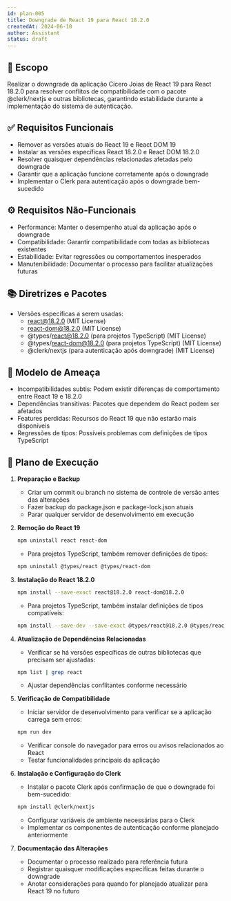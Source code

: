 ```yaml
---
id: plan-005
title: Downgrade de React 19 para React 18.2.0
createdAt: 2024-06-10
author: Assistant
status: draft
---
```


## 🧩 Escopo

Realizar o downgrade da aplicação Cícero Joias de React 19 para React 18.2.0 para resolver conflitos de compatibilidade com o pacote @clerk/nextjs e outras bibliotecas, garantindo estabilidade durante a implementação do sistema de autenticação.

## ✅ Requisitos Funcionais

- Remover as versões atuais do React 19 e React DOM 19
- Instalar as versões específicas React 18.2.0 e React DOM 18.2.0
- Resolver quaisquer dependências relacionadas afetadas pelo downgrade
- Garantir que a aplicação funcione corretamente após o downgrade
- Implementar o Clerk para autenticação após o downgrade bem-sucedido

## ⚙️ Requisitos Não-Funcionais

- Performance: Manter o desempenho atual da aplicação após o downgrade
- Compatibilidade: Garantir compatibilidade com todas as bibliotecas existentes
- Estabilidade: Evitar regressões ou comportamentos inesperados
- Manutenibilidade: Documentar o processo para facilitar atualizações futuras

## 📚 Diretrizes e Pacotes

- Versões específicas a serem usadas:
  - react@18.2.0 (MIT License)
  - react-dom@18.2.0 (MIT License)
  - @types/react@18.2.0 (para projetos TypeScript) (MIT License)
  - @types/react-dom@18.2.0 (para projetos TypeScript) (MIT License)
  - @clerk/nextjs (para autenticação após downgrade) (MIT License)

## 🔐 Modelo de Ameaça

- Incompatibilidades subtis: Podem existir diferenças de comportamento entre React 19 e 18.2.0
- Dependências transitivas: Pacotes que dependem do React podem ser afetados
- Features perdidas: Recursos do React 19 que não estarão mais disponíveis
- Regressões de tipos: Possíveis problemas com definições de tipos TypeScript

## 🔢 Plano de Execução

1. **Preparação e Backup**
   - Criar um commit ou branch no sistema de controle de versão antes das alterações
   - Fazer backup do package.json e package-lock.json atuais
   - Parar qualquer servidor de desenvolvimento em execução

2. **Remoção do React 19**
   ```bash
   npm uninstall react react-dom
   ```
   - Para projetos TypeScript, também remover definições de tipos:
   ```bash
   npm uninstall @types/react @types/react-dom
   ```

3. **Instalação do React 18.2.0**
   ```bash
   npm install --save-exact react@18.2.0 react-dom@18.2.0
   ```
   - Para projetos TypeScript, também instalar definições de tipos compatíveis:
   ```bash
   npm install --save-dev --save-exact @types/react@18.2.0 @types/react-dom@18.2.0
   ```

4. **Atualização de Dependências Relacionadas**
   - Verificar se há versões específicas de outras bibliotecas que precisam ser ajustadas:
   ```bash
   npm list | grep react
   ```
   - Ajustar dependências conflitantes conforme necessário

5. **Verificação de Compatibilidade**
   - Iniciar servidor de desenvolvimento para verificar se a aplicação carrega sem erros:
   ```bash
   npm run dev
   ```
   - Verificar console do navegador para erros ou avisos relacionados ao React
   - Testar funcionalidades principais da aplicação

6. **Instalação e Configuração do Clerk**
   - Instalar o pacote Clerk após confirmação de que o downgrade foi bem-sucedido:
   ```bash
   npm install @clerk/nextjs
   ```
   - Configurar variáveis de ambiente necessárias para o Clerk
   - Implementar os componentes de autenticação conforme planejado anteriormente

7. **Documentação das Alterações**
   - Documentar o processo realizado para referência futura
   - Registrar quaisquer modificações específicas feitas durante o downgrade
   - Anotar considerações para quando for planejado atualizar para React 19 no futuro
